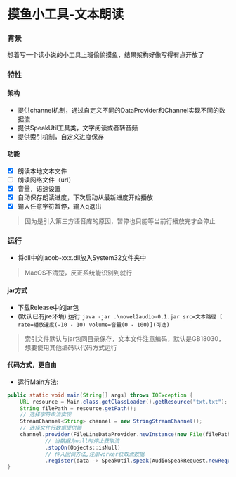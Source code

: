 # 摸鱼小工具-文本朗读

### 背景

想着写一个读小说的小工具上班偷偷摸鱼，结果架构好像写得有点开放了

### 特性

#### 架构

- 提供channel机制，通过自定义不同的DataProvider和Channel实现不同的数据流
- 提供SpeakUtil工具类，文字阅读或者转音频
- 提供索引机制，自定义进度保存

#### 功能
- [x] 朗读本地文本文件
- [ ] 朗读网络文件（url）
- [x] 音量，语速设置 
- [x] 自动保存朗读进度，下次启动从最新进度开始播放
- [x] 输入任意字符暂停，输入q退出

> 因为是引入第三方语音库的原因，暂停也只能等当前行播放完才会停止

### 运行

- 将dll中的jacob-xxx.dll放入System32文件夹中

> MacOS不清楚，反正系统能识别到就行

#### jar方式

- 下载Release中的jar包
- (默认已有jre环境)
  运行 `java -jar .\novel2audio-0.1.jar src=文本路径 [ rate=播放速度(-10 - 10) volume=音量(0 - 100)](可选)
  `

> 索引文件默认与jar包同目录保存，文本文件注意编码，默认是GB18030，想要使用其他编码以代码方式运行

#### 代码方式，更自由

- 运行Main方法:

```java
public static void main(String[] args) throws IOException {
    URL resource = Main.class.getClassLoader().getResource("txt.txt");
    String filePath = resource.getPath();
    // 选择字符串流实现
    StreamChannel<String> channel = new StringStreamChannel();
    // 选择文件行数据提供器
    channel.provider(FileLineDataProvider.newInstance(new File(filePath), Charset.forName("GB18030")))
            // 当数据为null时停止获取流
            .stopOn(Objects::isNull)
            // 传入回调方法,注册worker获取流数据
            .register(data -> SpeakUtil.speak(AudioSpeakRequest.newRequest(data, 2)));
}
```
